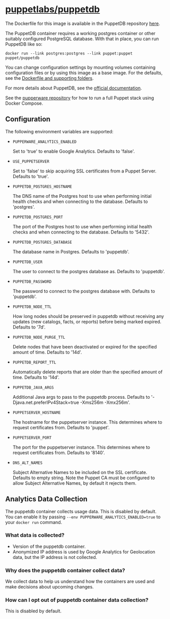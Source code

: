 # [puppetlabs/puppetdb](https://github.com/puppetlabs/puppetdb)

The Dockerfile for this image is available in the PuppetDB repository
[here][1].

The PuppetDB container requires a working postgres container or other suitably
configured PostgreSQL database. With that in place, you can run PuppetDB like
so:

    docker run --link postgres:postgres --link puppet:puppet puppet/puppetdb

You can change configuration settings by mounting volumes containing
configuration files or by using this image as a base image. For the defaults,
see the [Dockerfile and supporting folders][2].

For more details about PuppetDB, see the [official documentation][3].

See the [pupperware repository][4] for how to run a full Puppet stack using
Docker Compose.

## Configuration

The following environment variables are supported:

- `PUPPERWARE_ANALYTICS_ENABLED`

  Set to 'true' to enable Google Analytics. Defaults to 'false'.

- `USE_PUPPETSERVER`

  Set to 'false' to skip acquiring SSL certificates from a Puppet Server. Defaults to 'true'.

- `PUPPETDB_POSTGRES_HOSTNAME`

  The DNS name of the Postgres host to use when performing initial health checks and when connecting to the database. Defaults to 'postgres'.

- `PUPPETDB_POSTGRES_PORT`

  The port of the Postgres host to use when performing initial health checks and when connecting to the database. Defaults to '5432'.

- `PUPPETDB_POSTGRES_DATABASE`

  The database name in Postgres. Defaults to 'puppetdb'.

- `PUPPETDB_USER`

  The user to connect to the postgres database as. Defaults to 'puppetdb'.

- `PUPPETDB_PASSWORD`

  The password to connect to the postgres database with. Defaults to 'puppetdb'.

- `PUPPETDB_NODE_TTL`

  How long nodes should be preserved in puppetdb without receiving any updates (new catalogs, facts, or reports)
  before being marked expired. Defaults to '7d'.

- `PUPPETDB_NODE_PURGE_TTL`

  Delete nodes that have been deactivated or expired for the specified amount of time. Defaults to '14d'.

- `PUPPETDB_REPORT_TTL`

  Automatically delete reports that are older than the specified amount of time. Defaults to '14d'.

- `PUPPETDB_JAVA_ARGS`

  Additional Java args to pass to the puppetdb process. Defaults to '-Djava.net.preferIPv4Stack=true -Xms256m -Xmx256m'.

- `PUPPETSERVER_HOSTNAME`

  The hostname for the puppetserver instance. This determines where to request certificates from. Defaults to 'puppet'.

- `PUPPETSERVER_PORT`

  The port for the puppetserver instance. This determines where to request certificates from. Defaults to '8140'.

- `DNS_ALT_NAMES`

  Subject Alternative Names to be included on the SSL certificate. Defaults to empty string.
  Note the Puppet CA must be configured to allow Subject Alternative Names, by default it rejects them.

## Analytics Data Collection

 The puppetdb container collects usage data. This is disabled by default. You can enable it by passing `--env PUPPERWARE_ANALYTICS_ENABLED=true`
to your `docker run` command.

### What data is collected?
* Version of the puppetdb container.
* Anonymized IP address is used by Google Analytics for Geolocation data, but the IP address is not collected.

### Why does the puppetdb container collect data?

 We collect data to help us understand how the containers are used and make decisions about upcoming changes.

### How can I opt out of puppetdb container data collection?

 This is disabled by default.


[1]: https://github.com/puppetlabs/puppetdb/blob/master/docker/puppetdb/Dockerfile
[2]: https://github.com/puppetlabs/puppetdb/tree/master/docker
[3]: https://puppet.com/docs/puppetdb/latest/index.html
[4]: https://github.com/puppetlabs/pupperware
